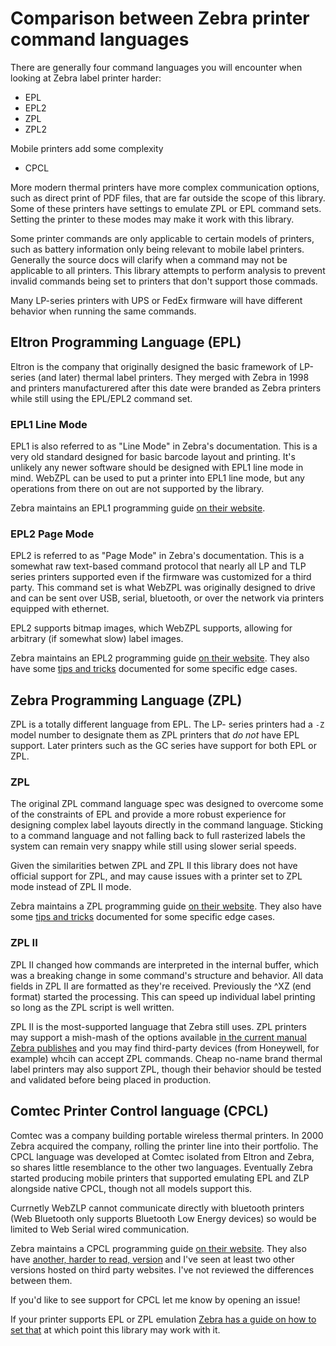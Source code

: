 # Comparison between Zebra printer command languages

There are generally four command languages you will encounter when looking at Zebra label printer harder:

* EPL
* EPL2
* ZPL
* ZPL2

Mobile printers add some complexity

* CPCL

More modern thermal printers have more complex communication options, such as direct print of PDF files, that are far outside the scope of this library. Some of these printers have settings to emulate ZPL or EPL command sets. Setting the printer to these modes may make it work with this library.

Some printer commands are only applicable to certain models of printers, such as battery information only being relevant to mobile label printers. Generally the source docs will clarify when a command may not be applicable to all printers. This library attempts to perform analysis to prevent invalid commands being set to printers that don't support those commads.

Many LP-series printers with UPS or FedEx firmware will have different behavior when running the same commands.

## Eltron Programming Language (EPL)

Eltron is the company that originally designed the basic framework of LP-series (and later) thermal label printers. They merged with Zebra in 1998 and printers manufacturered after this date were branded as Zebra printers while still using the EPL/EPL2 command set.

### EPL1 Line Mode

EPL1 is also referred to as "Line Mode" in Zebra's documentation. This is a very old standard designed for basic barcode layout and printing. It's unlikely any newer software should be designed with EPL1 line mode in mind. WebZPL can be used to put a printer into EPL1 line mode, but any operations from there on out are not supported by the library.

Zebra maintains an EPL1 programming guide [on their website](https://support.zebra.com/cpws/docs/eltron/epl/epl1_manual.pdf).

### EPL2 Page Mode

EPL2 is referred to as "Page Mode" in Zebra's documentation. This is a somewhat raw text-based command protocol that nearly all LP and TLP series printers supported even if the firmware was customized for a third party. This command set is what WebZPL was originally designed to drive and can be sent over USB, serial, bluetooth, or over the network via printers equipped with ethernet.

EPL2 supports bitmap images, which WebZPL supports, allowing for arbitrary (if somewhat slow) label images.

Zebra maintains an EPL2 programming guide [on their website](https://support.zebra.com/cpws/docs/eltron/epl2/EPL2_Prog.pdf). They also have some [tips and tricks](https://www.zebra.com/us/en/support-downloads/knowledge-articles/ait/epl2-command-information-and-details.html) documented for some specific edge cases.

## Zebra Programming Language (ZPL)

ZPL is a totally different language from EPL. The LP- series printers had a `-Z` model number to designate them as ZPL printers that _do not_ have EPL support. Later printers such as the GC series have support for both EPL or ZPL.

### ZPL

The original ZPL command language spec was designed to overcome some of the constraints of EPL and provide a more robust experience for designing complex label layouts directly in the command language. Sticking to a command language and not falling back to full rasterized labels the system can remain very snappy while still using slower serial speeds.

Given the similarities betwen ZPL and ZPL II this library does not have official support for ZPL, and may cause issues with a printer set to ZPL mode instead of ZPL II mode.

Zebra maintains a ZPL programming guide [on their website](https://support.zebra.com/cpws/docs/zpl/zpl-zbi2-pm-en.pdf). They also have some [tips and tricks](https://www.zebra.com/us/en/support-downloads/knowledge-articles/zpl-command-information-and-details.html) documented for some specific edge cases.

### ZPL II

ZPL II changed how commands are interpreted in the internal buffer, which was a breaking change in some command's structure and behavior. All data fields in ZPL II are formatted as they're received. Previously the ^XZ (end format) started the processing. This can speed up individual label printing so long as the ZPL script is well written.

ZPL II is the most-supported language that Zebra still uses. ZPL printers may support a mish-mash of the options available [in the current manual Zebra publishes](https://www.zebra.com/content/dam/zebra_new_ia/en-us/manuals/printers/common/programming/zpl-zbi2-pm-en.pdf) and you may find third-party devices (from Honeywell, for example) whcih can accept ZPL commands. Cheap no-name brand thermal label printers may also support ZPL, though their behavior should be tested and validated before being placed in production.

## Comtec Printer Control language (CPCL)

Comtec was a company building portable wireless thermal printers. In 2000 Zebra acquired the company, rolling the printer line into their portfolio. The CPCL language was developed at Comtec isolated from Eltron and Zebra, so shares little resemblance to the other two languages. Eventually Zebra started producing mobile printers that supported emulating EPL and ZLP alongside native CPCL, though not all models support this.

Currnetly WebZLP cannot communicate directly with bluetooth printers (Web Bluetooth only supports Bluetooth Low Energy devices) so would be limited to Web Serial wired communication.

Zebra maintains a CPCL programming guide [on their website](https://www.zebra.com/content/dam/zebra_new_ia/en-us/manuals/printers/mobile/zr138/cpcl-link-os-pg-en.pdf). They also have [another, harder to read, version](https://www.zebra.com/content/dam/zebra_new_ia/en-us/manuals/printers/common/programming/cpcl-pm-en.pdf) and I've seen at least two other versions hosted on third party websites. I've not reviewed the differences between them.

If you'd like to see support for CPCL let me know by opening an issue!

If your printer supports EPL or ZPL emulation [Zebra has a guide on how to set that](https://supportcommunity.zebra.com/s/article/Change-printer-language-and-driver-to-ZPL) at which point this library may work with it.
